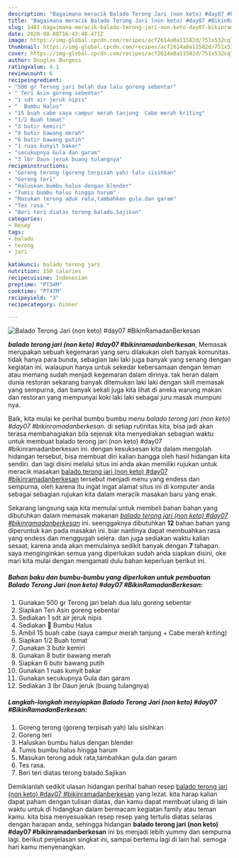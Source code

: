 ```yaml
---
description: "Bagaimana meracik Balado Terong Jari (non keto) #day07 #BikinRamadanBerkesan yang praktis"
title: "Bagaimana meracik Balado Terong Jari (non keto) #day07 #BikinRamadanBerkesan yang praktis"
slug: 1481-bagaimana-meracik-balado-terong-jari-non-keto-day07-bikinramadanberkesan-yang-praktis
date: 2020-08-08T16:43:48.471Z
image: https://img-global.cpcdn.com/recipes/acf2614a0a11582d/751x532cq70/balado-terong-jari-non-keto-day07-bikinramadanberkesan-foto-resep-utama.jpg
thumbnail: https://img-global.cpcdn.com/recipes/acf2614a0a11582d/751x532cq70/balado-terong-jari-non-keto-day07-bikinramadanberkesan-foto-resep-utama.jpg
cover: https://img-global.cpcdn.com/recipes/acf2614a0a11582d/751x532cq70/balado-terong-jari-non-keto-day07-bikinramadanberkesan-foto-resep-utama.jpg
author: Douglas Burgess
ratingvalue: 4.1
reviewcount: 6
recipeingredient:
- "500 gr Terong jari belah dua lalu goreng sebentar"
- " Teri Asin goreng sebentar"
- "1 sdt air jeruk nipis"
- "  Bumbu Halus"
- "15 buah cabe saya campur merah tanjung  Cabe merah kriting"
- "1/2 Buah tomat"
- "3 butir kemiri"
- "8 butir bawang merah"
- "6 butir bawang putih"
- "1 ruas kunyit bakar"
- "secukupnya Gula dan garam"
- "3 lbr Daun jeruk buang tulangnya"
recipeinstructions:
- "Goreng terong (goreng terpisah yah) lalu sisihkan"
- "Goreng teri"
- "Haluskan bumbu halus dengan blender"
- "Tumis bumbu halus hingga harum"
- "Masukan terong aduk rata,tambahkan gula.dan garam"
- "Tes rasa."
- "Beri teri diatas terong balado.Sajikan"
categories:
- Resep
tags:
- balado
- terong
- jari

katakunci: balado terong jari 
nutrition: 150 calories
recipecuisine: Indonesian
preptime: "PT34M"
cooktime: "PT47M"
recipeyield: "3"
recipecategory: Dinner

---
```



![Balado Terong Jari (non keto) #day07 #BikinRamadanBerkesan](https://img-global.cpcdn.com/recipes/acf2614a0a11582d/751x532cq70/balado-terong-jari-non-keto-day07-bikinramadanberkesan-foto-resep-utama.jpg)

<b><i>balado terong jari (non keto) #day07 #bikinramadanberkesan</i></b>, Memasak merupakan sebuah kegemaran yang seru dilakukan oleh banyak komunitas. tidak hanya para bunda, sebagian laki laki juga banyak yang senang dengan kegiatan ini. walaupun hanya untuk sekedar kebersamaan dengan teman atau memang sudah menjadi kegemaran dalam dirinya. tak heran dalam dunia restoran sekarang banyak ditemukan laki laki dengan skill memasak yang sempurna, dan banyak sekali juga kita lihat di aneka warung makan dan restoran yang mempunyai koki laki laki sebagai juru masak mumpuni nya.

Baik, kita mulai ke perihal bumbu bumbu menu <i>balado terong jari (non keto) #day07 #bikinramadanberkesan</i>. di setiap rutinitas kita, bisa jadi akan terasa membahagiakan bila sejenak kita menyediakan sebagian waktu untuk membuat balado terong jari (non keto) #day07 #bikinramadanberkesan ini. dengan kesuksesan kita dalam mengolah hidangan tersebut, bisa membuat diri kalian bangga oleh hasil hidangan kita sendiri. dan lagi disini melalui situs ini anda akan memiliki rujukan untuk meracik masakan <u>balado terong jari (non keto) #day07 #bikinramadanberkesan</u> tersebut menjadi menu yang endess dan sempurna, oleh karena itu ingat ingat alamat situs ini di komputer anda sebagai sebagian rujukan kita dalam meracik masakan baru yang enak.




Sekarang langsung saja kita memulai untuk membeli bahan bahan yang dibutuhkan dalam memasak makanan <u><i>balado terong jari (non keto) #day07 #bikinramadanberkesan</i></u> ini. seenggaknya dibutuhkan <b>12</b> bahan bahan yang diperuntuk kan pada masakan ini. biar nantinya dapat membuahkan rasa yang endess dan menggugah selera. dan juga sediakan waktu kalian sesaat, karena anda akan memulainya sedikit banyak dengan <b>7</b> tahapan. saya menginginkan semua yang diperlukan sudah anda siapkan disini, oke mari kita mulai dengan mengamati dulu bahan keperluan berikut ini.

<!--inarticleads1-->

##### Bahan baku dan bumbu-bumbu yang diperlukan untuk pembuatan Balado Terong Jari (non keto) #day07 #BikinRamadanBerkesan:

1. Gunakan 500 gr Terong jari belah dua lalu goreng sebentar
1. Siapkan  Teri Asin goreng sebentar
1. Sediakan 1 sdt air jeruk nipis
1. Sediakan  🌷 Bumbu Halus
1. Ambil 15 buah cabe (saya campur merah tanjung + Cabe merah kriting)
1. Siapkan 1/2 Buah tomat
1. Gunakan 3 butir kemiri
1. Gunakan 8 butir bawang merah
1. Siapkan 6 butir bawang putih
1. Gunakan 1 ruas kunyit bakar
1. Gunakan secukupnya Gula dan garam
1. Sediakan 3 lbr Daun jeruk (buang tulangnya)




<!--inarticleads2-->

##### Langkah-langkah menyiapkan Balado Terong Jari (non keto) #day07 #BikinRamadanBerkesan:

1. Goreng terong (goreng terpisah yah) lalu sisihkan
1. Goreng teri
1. Haluskan bumbu halus dengan blender
1. Tumis bumbu halus hingga harum
1. Masukan terong aduk rata,tambahkan gula.dan garam
1. Tes rasa.
1. Beri teri diatas terong balado.Sajikan




Demikianlah sedikit ulasan hidangan perihal bahan resep <u>balado terong jari (non keto) #day07 #bikinramadanberkesan</u> yang lezat. kita harap kalian dapat paham dengan tulisan diatas, dan kamu dapat membuat ulang di lain waktu untuk di hidangkan dalam bermacam kegiatan family atau teman kamu. kita bisa menyesuaikan resep resep yang tertulis diatas selaras dengan harapan anda, sehingga hidangan <b>balado terong jari (non keto) #day07 #bikinramadanberkesan</b> ini bs menjadi lebih yummy dan sempurna lagi. berikut penjelasan singkat ini, sampai bertemu lagi di lain hal. semoga hari kamu menyenangkan.
